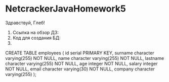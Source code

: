 # NetcrackerJavaHomework5

Здравствуй, Глеб!

1) Ссылка на обзор ДЗ:
2) Код для создания БД:
3) 
CREATE TABLE employees (
    id serial PRIMARY KEY,
    surname character varying(255) NOT NULL,
    name character varying(255) NOT NULL,
    lastname character varying(255) NOT NULL,
    age integer NOT NULL,
    salary integer NOT NULL,
    email character varying(30) NOT NULL,
    company character varying(255)
);
